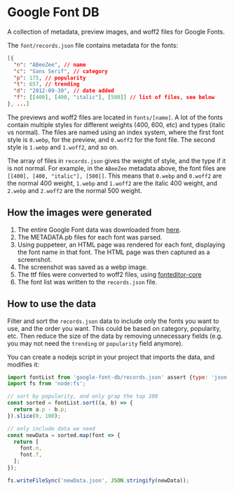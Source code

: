 # Google Font DB 

A collection of metadata, preview images, and woff2 files for Google Fonts.

The `font/records.json` file contains metadata for the fonts:

```json
[{
  "n": "ABeeZee", // name
  "c": "Sans Serif", // category
  "p": 175, // popularity
  "t": 657, // trending
  "d": "2012-09-30", // date added
  "f": [[400], [400, "italic"], [500]] // list of files, see below
}, ...]
```

The previews and woff2 files are located in `fonts/[name]`. A lot of the fonts contain multiple styles for different weights (400, 600, etc) and types (italic vs normal). The files are named using an index system, where the first font style is `0.webp`, for the preview, and `0.woff2` for the font file. The second style is `1.webp` and `1.woff2`, and so on.

The array of files in `records.json` gives the weight of style, and the type if it is not normal. For example, in the `ABeeZee` metadata above, the font files are `[[400], [400, "italic"], [500]]`. This means that `0.webp` and `0.woff2` are the normal 400 weight, `1.webp` and `1.woff2` are the italic 400 weight, and `2.webp` and `2.woff2` are the normal 500 weight.

## How the images were generated

1. The entire Google Font data was downloaded from [here](https://github.com/google/fonts).
2. The METADATA.pb files for each font was parsed.
3. Using puppeteer, an HTML page was rendered for each font, displaying the font name in that font. The HTML page was then captured as a screenshot. 
4. The screenshot was saved as a webp image.
5. The ttf files were converted to woff2 files, using [fonteditor-core](https://github.com/kekee000/fonteditor-core)
6. The font list was written to the `records.json` file.

## How to use the data

Filter and sort the `records.json` data to include only the fonts you want to use, and the order you want. This could be based on category, popularity, etc. Then reduce the size of the data by removing unnecessary fields (e.g. you may not need the `trending` or `popularity` field anymore).

You can create a nodejs script in your project that imports the data, and modifies it:

```javascript
import fontList from 'google-font-db/records.json' assert {type: 'json'};
import fs from 'node:fs';

// sort by popularity, and only grap the top 100
const sorted = fontList.sort((a, b) => {
  return a.p - b.p;
}).slice(0, 100);

// only include data we need
const newData = sorted.map(font => {
  return [
    font.n,
    font.f,
  ];
});

fs.writeFileSync('newData.json', JSON.stringify(newData));
```
